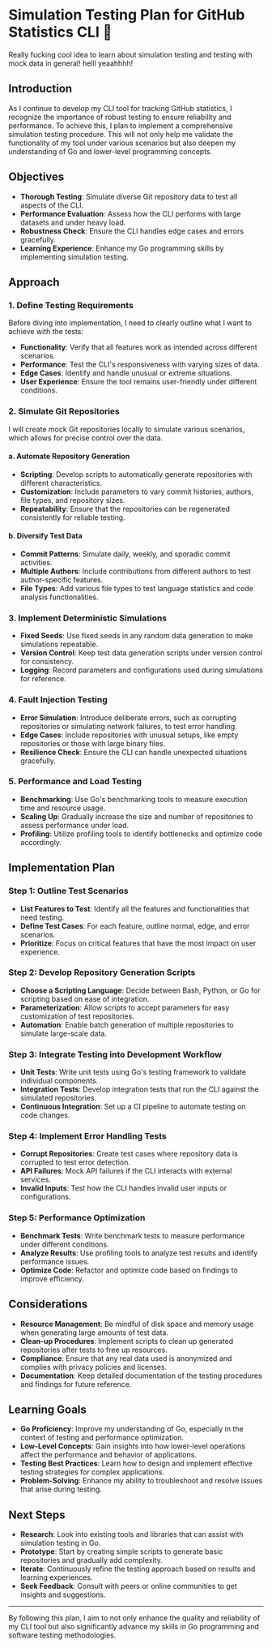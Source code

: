 # Simulation Testing Plan for GitHub Statistics CLI 🚀

Really fucking cool idea to learn about simulation testing and testing with mock data in general! helll yeaahhhh!

## Introduction

As I continue to develop my CLI tool for tracking GitHub statistics, I recognize the importance of robust testing to ensure reliability and performance. To achieve this, I plan to implement a comprehensive simulation testing procedure. This will not only help me validate the functionality of my tool under various scenarios but also deepen my understanding of Go and lower-level programming concepts.

## Objectives

- **Thorough Testing**: Simulate diverse Git repository data to test all aspects of the CLI.
- **Performance Evaluation**: Assess how the CLI performs with large datasets and under heavy load.
- **Robustness Check**: Ensure the CLI handles edge cases and errors gracefully.
- **Learning Experience**: Enhance my Go programming skills by implementing simulation testing.

## Approach

### 1. Define Testing Requirements

Before diving into implementation, I need to clearly outline what I want to achieve with the tests:

- **Functionality**: Verify that all features work as intended across different scenarios.
- **Performance**: Test the CLI's responsiveness with varying sizes of data.
- **Edge Cases**: Identify and handle unusual or extreme situations.
- **User Experience**: Ensure the tool remains user-friendly under different conditions.

### 2. Simulate Git Repositories

I will create mock Git repositories locally to simulate various scenarios, which allows for precise control over the data.

#### a. Automate Repository Generation

- **Scripting**: Develop scripts to automatically generate repositories with different characteristics.
- **Customization**: Include parameters to vary commit histories, authors, file types, and repository sizes.
- **Repeatability**: Ensure that the repositories can be regenerated consistently for reliable testing.

#### b. Diversify Test Data

- **Commit Patterns**: Simulate daily, weekly, and sporadic commit activities.
- **Multiple Authors**: Include contributions from different authors to test author-specific features.
- **File Types**: Add various file types to test language statistics and code analysis functionalities.

### 3. Implement Deterministic Simulations

- **Fixed Seeds**: Use fixed seeds in any random data generation to make simulations repeatable.
- **Version Control**: Keep test data generation scripts under version control for consistency.
- **Logging**: Record parameters and configurations used during simulations for reference.

### 4. Fault Injection Testing

- **Error Simulation**: Introduce deliberate errors, such as corrupting repositories or simulating network failures, to test error handling.
- **Edge Cases**: Include repositories with unusual setups, like empty repositories or those with large binary files.
- **Resilience Check**: Ensure the CLI can handle unexpected situations gracefully.

### 5. Performance and Load Testing

- **Benchmarking**: Use Go's benchmarking tools to measure execution time and resource usage.
- **Scaling Up**: Gradually increase the size and number of repositories to assess performance under load.
- **Profiling**: Utilize profiling tools to identify bottlenecks and optimize code accordingly.

## Implementation Plan

### Step 1: Outline Test Scenarios

- **List Features to Test**: Identify all the features and functionalities that need testing.
- **Define Test Cases**: For each feature, outline normal, edge, and error scenarios.
- **Prioritize**: Focus on critical features that have the most impact on user experience.

### Step 2: Develop Repository Generation Scripts

- **Choose a Scripting Language**: Decide between Bash, Python, or Go for scripting based on ease of integration.
- **Parameterization**: Allow scripts to accept parameters for easy customization of test repositories.
- **Automation**: Enable batch generation of multiple repositories to simulate large-scale data.

### Step 3: Integrate Testing into Development Workflow

- **Unit Tests**: Write unit tests using Go's testing framework to validate individual components.
- **Integration Tests**: Develop integration tests that run the CLI against the simulated repositories.
- **Continuous Integration**: Set up a CI pipeline to automate testing on code changes.

### Step 4: Implement Error Handling Tests

- **Corrupt Repositories**: Create test cases where repository data is corrupted to test error detection.
- **API Failures**: Mock API failures if the CLI interacts with external services.
- **Invalid Inputs**: Test how the CLI handles invalid user inputs or configurations.

### Step 5: Performance Optimization

- **Benchmark Tests**: Write benchmark tests to measure performance under different conditions.
- **Analyze Results**: Use profiling tools to analyze test results and identify performance issues.
- **Optimize Code**: Refactor and optimize code based on findings to improve efficiency.

## Considerations

- **Resource Management**: Be mindful of disk space and memory usage when generating large amounts of test data.
- **Clean-up Procedures**: Implement scripts to clean up generated repositories after tests to free up resources.
- **Compliance**: Ensure that any real data used is anonymized and complies with privacy policies and licenses.
- **Documentation**: Keep detailed documentation of the testing procedures and findings for future reference.

## Learning Goals

- **Go Proficiency**: Improve my understanding of Go, especially in the context of testing and performance optimization.
- **Low-Level Concepts**: Gain insights into how lower-level operations affect the performance and behavior of applications.
- **Testing Best Practices**: Learn how to design and implement effective testing strategies for complex applications.
- **Problem-Solving**: Enhance my ability to troubleshoot and resolve issues that arise during testing.

## Next Steps

- **Research**: Look into existing tools and libraries that can assist with simulation testing in Go.
- **Prototype**: Start by creating simple scripts to generate basic repositories and gradually add complexity.
- **Iterate**: Continuously refine the testing approach based on results and learning experiences.
- **Seek Feedback**: Consult with peers or online communities to get insights and suggestions.

---

By following this plan, I aim to not only enhance the quality and reliability of my CLI tool but also significantly advance my skills in Go programming and software testing methodologies.
